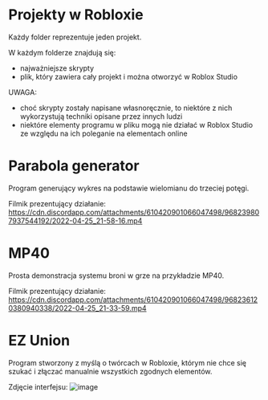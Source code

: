 # Projekty w Robloxie
Każdy folder reprezentuje jeden projekt.

W każdym folderze znajdują się:
- najważniejsze skrypty 
- plik, który zawiera cały projekt i można otworzyć w Roblox Studio

UWAGA:
- choć skrypty zostały napisane własnoręcznie, to niektóre z nich wykorzystują techniki opisane przez innych ludzi
- niektóre elementy programu w pliku mogą nie działać w Roblox Studio ze względu na ich poleganie na elementach online

# Parabola generator
Program generujący wykres na podstawie wielomianu do trzeciej potęgi.

Filmik prezentujący działanie:
https://cdn.discordapp.com/attachments/610420901066047498/968239807937544192/2022-04-25_21-58-16.mp4

# MP40
Prosta demonstracja systemu broni w grze na przykładzie MP40.

Filmik prezentujący działanie:
https://cdn.discordapp.com/attachments/610420901066047498/968236120380940338/2022-04-25_21-33-59.mp4

# EZ Union
Program stworzony z myślą o twórcach w Robloxie, którym nie chce się szukać i złączać manualnie wszystkich zgodnych elementów.

Zdjęcie interfejsu:
![image](https://user-images.githubusercontent.com/48993306/165167120-797804bd-085b-437d-b06b-3e6d0312637a.png)
